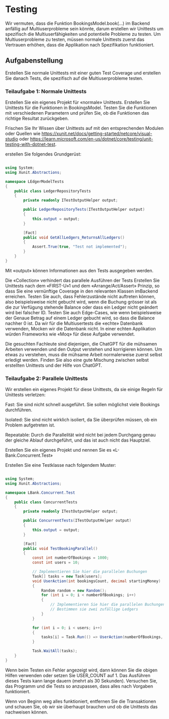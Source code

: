 # Testing

Wir vermuten, dass die Funktion BookingsModel.book(…) im Backend anfällig auf Multiuserprobleme sein könnte, darum erstellen wir Unittests um spezifisch die Multiuserfähigkeiten und potentielle Probleme zu testen. Um Multiuserprobleme zu testen, müssen normale Unittests zuerst das Vertrauen erhöhen, dass die Applikation nach Spezifikation funktioniert.

## Aufgabenstellung

Erstellen Sie normale Unittests mit einer guten Test Coverage und erstellen Sie danach Tests, die spezifisch auf die Multiuserprobleme testen.

### Teilaufgabe 1: Normale Unittests

Erstellen Sie ein eigenes Projekt für «normale» Unittests. Erstellen Sie Unittests für die Funktionen in BookingsModel. Testen Sie die Funktionen mit verschiedenen Parametern und prüfen Sie, ob die Funktionen das richtige Resultat zurückgeben.

Frischen Sie Ihr Wissen über Unittests auf mit den entsprechenden Modulen oder Quellen wie https://xunit.net/docs/getting-started/netcore/visual-studio oder https://learn.microsoft.com/en-us/dotnet/core/testing/unit-testing-with-dotnet-test.

erstellen Sie folgendes Grundgerüst:

```csharp

using System;
using Xunit.Abstractions;

namespace LEdgerModelTests
{
    public class LedgerRepositoryTests
    {
        private readonly ITestOutputHelper output;

        public LedgerRepositoryTests(ITestOutputHelper output)
        {
            this.output = output;
        }

        [Fact]
        public void GetAllLedgers_ReturnsAllLedgers()
        {
            Assert.True(true, "Test not implemented");
        }
    }
}

```

Mit «output» können Informationen aus den Tests ausgegeben werden.

Die «Collection» verhindert das parallele Ausführen der Tests Erstellen Sie Unittests nach dem «FIRST-U»1 und dem «Arrange/Act/Assert» Prinzip, so dass Sie eine vernünftige Coverage in den relevanten Klassen imBackend erreichen.
Testen Sie auch, dass Fehlerzustände nicht auftreten können, also beispielsweise nicht gebucht wird, wenn die Buchung grösser ist als die zur Verfügung stehende Balance oder dass ein Ledger nicht geändert wird bei falscher ID. Testen Sie auch Edge-Cases, wie wenn beispielsweise der Genaue Betrag auf einem Ledger gebucht wird, so dass die Balance nachher 0 ist. Da wir für die Multiusertests die «echte» Datenbank verwenden, Mocken wir die Datenbank nicht. In einer echten Applikation würden Frameworks wie «Moq» für diese Aufgabe verwendet.

Die gesuchten Fachleute sind diejenigen, die ChatGPT für die mühsamen Arbeiten verwenden und den Output verstehen und korrigieren können. Um etwas zu verstehen, muss die mühsame Arbeit normalerweise zuerst selbst erledigt werden. Finden Sie also eine gute Mischung zwischen selbst erstellten Unittests und der Hilfe von ChatGPT.

### Teilaufgabe 2: Parallele Unittests

Wir erstellen ein eigenes Projekt für diese Unittests, da sie einige Regeln für Unittests verletzen:

Fast: Sie sind nicht schnell ausgeführt. Sie sollen möglichst viele Bookings durchführen.

Isolated: Sie sind nicht wirklich isoliert, da Sie überprüfen müssen, ob ein Problem aufgetreten ist.

Repeatable: Durch die Parallelität wird nicht bei jedem Durchgang genau der gleiche Ablauf durchgeführt, und das ist auch nicht das Hauptziel.

Erstellen Sie ein eigenes Projekt und nennen Sie es «L-Bank.Concurrent.Test»

Erstellen Sie eine Testklasse nach folgendem Muster:

```csharp

using System;
using Xunit.Abstractions;

namespace LBank.Concurrent.Test
{
    public class ConcurrentTests
    {
        private readonly ITestOutputHelper output;

        public ConcurrentTests(ITestOutputHelper output)
        {
            this.output = output;
        }

        [Fact]
        public void TestBookingParallel()
        {
            const int numberOfBookings = 1000;
            const int users = 10;

            // Implementieren Sie hier die parallelen Buchungen
            Task[] tasks = new Task[users];
            void UserAction(int bookingsCount, decimal startingMoney)
            {
                Random random = new Random();
                for (int i = 0; i < numberOfBookings; i++)
                {
                    // Implementieren Sie hier die parallelen Buchungen
                    // Bestimmen sie zwei zufällige Ledgers
                }
            }

            for (int i = 0; i < users; i++)
            {
                tasks[i] = Task.Run(() => UserAction(numberOfBookings, 1000));
            }

            Task.WaitAll(tasks);
    }
}

```

Wenn beim Testen ein Fehler angezeigt wird, dann können Sie die obigen Hilfen verwenden oder setzen Sie USER_COUNT auf 1.
Das Ausführen dieses Tests kann lange dauern (mehrt als 30 Sekunden). Versuchen Sie, das Programm und die Tests so anzupassen, dass alles nach Vorgaben funktioniert.

Wenn von Beginn weg alles funktioniert, entfernen Sie die Transaktionen und schauen Sie, ob wir sie überhaupt brauchen und ob die Unittests das nachweisen können.

